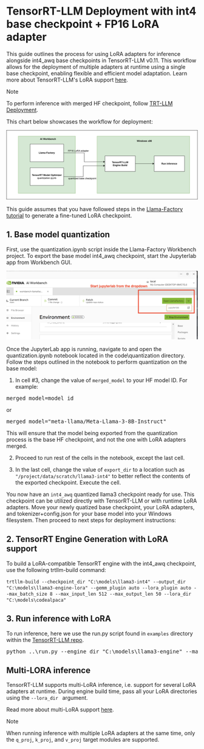 # TensorRT-LLM Deployment with int4 base checkpoint + FP16 LoRA adapter

This guide outlines the process for using LoRA adapters for inference alongside int4_awq base checkpoints in TensorRT-LLM v0.11. This workflow allows for the deployment of multiple adapters at runtime using a single base checkpoint, enabling flexible and efficient model adaptation. Learn more about TensorRT-LLM's LoRA support [here](https://github.com/NVIDIA/TensorRT-LLM/tree/v0.11.0/examples/llama#run-models-with-lora).

> [!NOTE]
> To perform inference with merged HF checkpoint, follow [TRT-LLM Deployment](TensorRT-LLM_deployment.md).

This chart below showcases the workflow for deployment:

<img src="../media/lora.png" width="700">

This guide assumes that you have followed steps in the [Llama-Factory tutorial](../tutorial-llama3-finetune.md) to generate a fine-tuned LoRA checkpoint. 

## 1. Base model quantization
First, use the quantization.ipynb script inside the Llama-Factory Workbench project. To export the base model int4_awq checkpoint, start the Jupyterlab app from Workbench GUI. 

<img src="../media/jupyterlab.png" width="700">

Once the JupyterLab app is running, navigate to and open the quantization.ipynb notebook located in the code\quantization directory. Follow the steps outlined in the notebook to perform quantization on the base model:

1. In cell #3, change the value of `merged_model` to your HF model ID. 
For example:
<pre>merged_model=model_id</pre>
or
<pre>merged_model="meta-llama/Meta-Llama-3-8B-Instruct"</pre>

This will ensure that the model being exported from the quantization process is the base HF checkpoint, and not the one with LoRA adapters merged.

2. Proceed to run rest of the cells in the notebook, except the last cell.

3. In the last cell, change the value of `export_dir` to a location such as `"/project/data/scratch/llama3-int4"` to better reflect the contents of the exported checkpoint. Execute the cell.

You now have an `int4_awq` quantized llama3 checkpoint ready for use. This checkpoint can be utilized directly with TensorRT-LLM or with runtime LoRA adapters. Move your newly quatized base checkpoint, your LoRA adapters, and tokenizer+config.json for your base model into your Windows filesystem. Then proceed to next steps for deployment instructions:

## 2. TensorRT Engine Generation with LoRA support

To build a LoRA-compatible TensorRT engine with the int4_awq checkpoint, use the following trtllm-build command:

```
trtllm-build --checkpoint_dir "C:\models\llama3-int4" --output_dir "C:\models\llama3-engine-lora" --gemm_plugin auto --lora_plugin auto --max_batch_size 8 --max_input_len 512 --max_output_len 50 --lora_dir "C:\models\codealpaca" 
```

## 3. Run inference with LoRA 

To run inference, here we use the run.py script found in ```examples``` directory within the [TensorRT-LLM repo](https://github.com/NVIDIA/TensorRT-LLM).

<pre>
python ..\run.py --engine_dir "C:\models\llama3-engine" --max_output_len 10 --tokenizer_dir "C:\models\llama3-hf" --input_text "how are you?" --lora_task_uids 0 --use_py_session --top_p 0.5 --top_k 0
</pre>

## Multi-LORA inference
TensorRT-LLM supports multi-LoRA inference, i.e. support for several LoRA adapters at runtime. During engine build time, pass all your LoRA directories using the ```--lora_dir ``` argument.

Read more about multi-LoRA support [here](https://github.com/NVIDIA/TensorRT-LLM/tree/main/examples/llama#run-llama-with-several-lora-checkpoints).

> [!NOTE]
> When running inference with multiple LoRA adapters at the same time, only the ```q_proj```, ```k_proj```, and ```v_proj``` target modules are supported.
